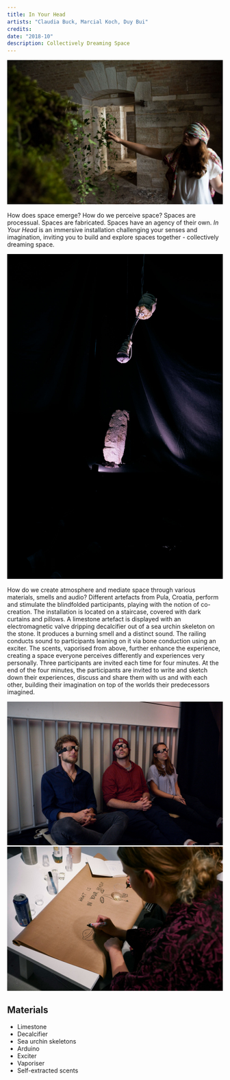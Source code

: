 ```yaml
---
title: In Your Head
artists: "Claudia Buck, Marcial Koch, Duy Bui"
credits:
date: "2018-10"
description: Collectively Dreaming Space
---
```

<div class="medium">

![](./iyh-5.jpg)

</div>

How does space emerge? How do we perceive space? Spaces are processual. Spaces are fabricated. Spaces have an agency of their own. _In Your Head_ is an immersive installation challenging your senses and imagination, inviting you to build and explore spaces together - collectively dreaming space.

<div class="medium">

![](./iyh-1.jpg)

</div>

How do we create atmosphere and mediate space through various materials, smells and audio? Different artefacts from Pula, Croatia, perform and stimulate the blindfolded participants, playing with the notion of co-creation. The installation is located on a staircase, covered with dark curtains and pillows. A limestone artefact is displayed with an electromagnetic valve dripping decalcifier out of a sea urchin skeleton on the stone. It produces a burning smell and a distinct sound. The railing conducts sound to participants leaning on it via bone conduction using an exciter. The scents, vaporised from above, further enhance the experience, creating a space everyone perceives differently and experiences very personally. Three participants are invited each time for four minutes. At the end of the four minutes, the participants are invited to write and sketch down their experiences, discuss and share them with us and with each other, building their imagination on top of the worlds their predecessors imagined.

<div class="full">

![](./iyh-2.jpg)
![](./iyh-3.jpg)

</div>

## Materials
- Limestone
- Decalcifier
- Sea urchin skeletons
- Arduino
- Exciter
- Vaporiser
- Self-extracted scents
